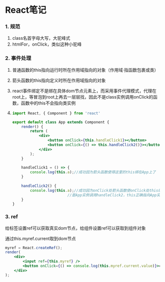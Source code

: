 # React笔记

### 1. 规范

1. class名首字母大写，大驼峰式
2. htmlFor，onClick，类似这种小驼峰 



### 2. 事件处理

1. 普通函数的this指向运行时所在作用域指向的对象（作用域·指函数包裹或类）

2. 箭头函数的this指向定义时所在作用域指向的对象

3. react事件绑定不是绑在具体dom节点元素上，而采用事件代理模式，代理在root上，等冒泡到root上再去一层层找，因此不是class实例调用onClick的函数，函数中的this不会指向类实例

4. ```jsx
   import React, { Component } from 'react'
   
   export default class App extends Component {
       render() {
           return (
               <div>
                   <button onClick={this.handleClick1}></button>
                   <button onClick={() => this.handleClick2()}></button>
               </div>
           );
       }
       
       handleClick1 = () => {
           console.log(this.a);//成功因为箭头函数使得这里的this绑在App上了
       }
       
       handleClick2() {
           console.log(this.a);//成功因为onClick处箭头函数使onClick处this绑在App上
           					//是App实例调用handleClick2，this正确指向App实例
       }
   }
   ```

   

### 3. ref

给标签设置ref可以获取真实dom节点，给组件设置ref可以获取到组件对象

通过this.myref.current取到dom节点

```jsx
myref = React.createRef();
render(
    <div>
        <input ref={this.myref} />
        <button onClick={() => console.log(this.myref.current.value)}>click</button>
    </div>
);
```


